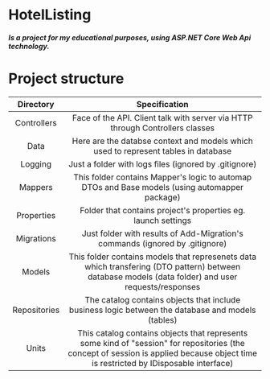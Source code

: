 # HotelListing
##### Is a project for my educational purposes, using ASP.NET Core Web Api technology.
# Project structure
|   Directory  |                                                                                     Specification                                                                                    |
|:------------:|:------------------------------------------------------------------------------------------------------------------------------------------------------------------------------------:|
| Controllers  | Face of the API. Client talk with server via HTTP through Controllers classes                                                                                                        |
| Data         | Here are the databse context and models which used to represent tables in database                                                                                                   |
| Logging      | Just a folder with logs files (ignored by .gitignore)                                                                                                                                |
| Mappers      | This folder contains Mapper's logic to automap DTOs and Base models (using automapper package)                                                                                       |
| Properties   | Folder that contains project's properties eg. launch settings                                                                                                                        |
| Migrations   | Just folder with results of Add-Migration's commands (ignored by .gitignore)                                                                                                         |
| Models       | This folder contains models that represenets data which transfering (DTO pattern) between database models (data folder) and user requests/responses                                  |
| Repositories | The catalog contains objects that include business logic between the database and models (tables)                                                                                    |
| Units        | This catalog contains objects that represents some kind of "session" for repositories (the concept of session is applied because object time is restricted by IDisposable interface) |
